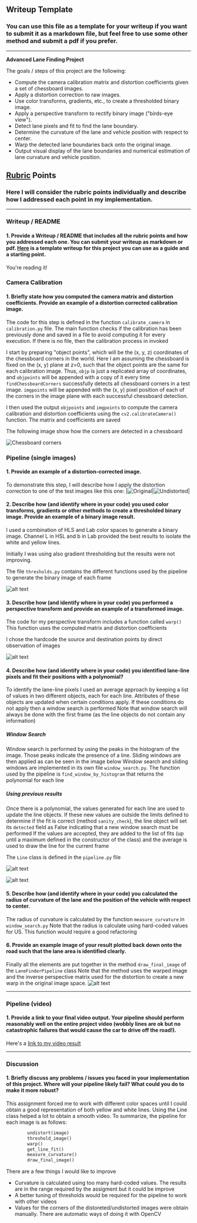 ## Writeup Template

### You can use this file as a template for your writeup if you want to submit it as a markdown file, but feel free to use some other method and submit a pdf if you prefer.

---

**Advanced Lane Finding Project**

The goals / steps of this project are the following:

* Compute the camera calibration matrix and distortion coefficients given a set of chessboard images.
* Apply a distortion correction to raw images.
* Use color transforms, gradients, etc., to create a thresholded binary image.
* Apply a perspective transform to rectify binary image ("birds-eye view").
* Detect lane pixels and fit to find the lane boundary.
* Determine the curvature of the lane and vehicle position with respect to center.
* Warp the detected lane boundaries back onto the original image.
* Output visual display of the lane boundaries and numerical estimation of lane curvature and vehicle position.

[//]: # (Image References)

[image1]: ./output_images/chessboard_corners.png "Chessboard corners"
[image2]: ./test_images/test2.jpg "Original"
[image3]: ./output_images/undistorted.png "Undistorted"
[image4]: ./output_images/original_binary.png "Binary Example"
[image5]: ./output_images/warped_image.png "Warp Example"
[image6]: ./output_images/window_search_histogram.png "Window search histogram"
[image7]: ./output_images/window_search.png "Fit Visual"
[image8]: ./output_images/final_result.png "Output"
[video1]: ./video_result.mp4 "Video"

## [Rubric](https://review.udacity.com/#!/rubrics/571/view) Points

### Here I will consider the rubric points individually and describe how I addressed each point in my implementation.  

---

### Writeup / README

#### 1. Provide a Writeup / README that includes all the rubric points and how you addressed each one.  You can submit your writeup as markdown or pdf.  [Here](https://github.com/udacity/CarND-Advanced-Lane-Lines/blob/master/writeup_template.md) is a template writeup for this project you can use as a guide and a starting point.  

You're reading it!

### Camera Calibration

#### 1. Briefly state how you computed the camera matrix and distortion coefficients. Provide an example of a distortion corrected calibration image.

The code for this step is defined in the function `calibrate_camera` in `calibration.py` file.
The main function checks if the calibration has been previously done and saved in a file to avoid computing it for every execution.
If there is no file, then the calibration process in invoked

I start by preparing "object points", which will be the (x, y, z) coordinates of the chessboard corners in the world.
Here I am assuming the chessboard is fixed on the (x, y) plane at z=0,
such that the object points are the same for each calibration image. 
Thus, `objp` is just a replicated array of coordinates, and `objpoints` will be appended with a copy of it every time
`findChessboardCorners` successfully detects all chessboard corners in a test image. 
`imgpoints` will be appended with the (x, y) pixel position of each of the corners in the image plane with each successful chessboard detection.  

I then used the output `objpoints` and `imgpoints` to compute the camera calibration and distortion coefficients using 
the `cv2.calibrateCamera()` function. The matrix and coefficients are saved
 
The following image show how the corners are detected in a chessboard

![Chessboard corners][image1]


### Pipeline (single images)

#### 1. Provide an example of a distortion-corrected image.

To demonstrate this step, I will describe how I apply the distortion correction to one of the test images like this one:
|![Original][image2]|![Undistorted][image3]| 

#### 2. Describe how (and identify where in your code) you used color transforms, gradients or other methods to create a thresholded binary image.  Provide an example of a binary image result.

I used a combination of HLS and Lab color spaces to generate a binary image. Channel L in HSL and b in Lab provided the best
results to isolate the white and yellow lines.

Initially I was using also gradient thresholding but the results were not improving.

The file `thresholds.py` contains the different functions used by the pipeline to generate the binary image of each frame


![alt text][image4]

#### 3. Describe how (and identify where in your code) you performed a perspective transform and provide an example of a transformed image.

The code for my perspective transform includes a function called `warp()`
This function uses the computed matrix and distortion coefficients 

I chose the hardcode the source and destination points by direct observation of images

![alt text][image5]

#### 4. Describe how (and identify where in your code) you identified lane-line pixels and fit their positions with a polynomial?

To identify the lane-line pixels I used an average approach by keeping a list of values in two different objects, each for each line.
Attributes of these objects are updated when certain conditions apply. If these conditions do not apply then a window search is performed
Note that window search will always be done with the first frame (as the line objects do not contain any information)
##### Window Search
Window search is performed by using the peaks in the histogram of the image. Those peaks indicate the presence of a line.
Sliding windows are then applied as can be seen in the image below
 Window search and sliding windows are implemented in its own file `window_search.py`.
 The function used by the pipeline is `find_window_by_histogram` that returns the polynomial for each line
 
##### Using previous results
Once there is a polynomial, the values generated for each line are used to update the line objects. If these new values are outside the limits
defined to determine if the fit is correct (method `sanity_check`), the line object will set its `detected` field as False indicating that a new window search must be performed
If the values are accepted, they are added to the list of fits (up until a maximum defined in the constructor of the class) and the average is used to draw the line for the current frame

The `Line` class is defined in the `pipeline.py` file


![alt text][image6]

![alt text][image7]
#### 5. Describe how (and identify where in your code) you calculated the radius of curvature of the lane and the position of the vehicle with respect to center.

The radius of curvature is calculated by the function `measure_curvature` in `window_search.py`
Note that the radius is calculate using hard-coded values for US. This function would require a good refactoring


#### 6. Provide an example image of your result plotted back down onto the road such that the lane area is identified clearly.

Finally all the elements are put together in the method `draw_final_image` of the `LaneFinderPipeline` class
Note that the method uses the warped image and the inverse perspective matrix used for the distortion to create a new warp in the original image space.
![alt text][image8]


---

### Pipeline (video)

#### 1. Provide a link to your final video output.  Your pipeline should perform reasonably well on the entire project video (wobbly lines are ok but no catastrophic failures that would cause the car to drive off the road!).

Here's a [link to my video result](./video_result.mp4)

---

### Discussion

#### 1. Briefly discuss any problems / issues you faced in your implementation of this project.  Where will your pipeline likely fail?  What could you do to make it more robust?

This assignment forced me to work with different color spaces until I could obtain a good representation of both yellow and white lines.
Using the Line class helped a lot to obtain a smooth video.
To summarize, the pipeline for each image is as follows:
```python
        undistort(image)
        threshold_image()
        warp()
        get_line_fit()
        measure_curvature()
        draw_final_image()

```

There are a few things I would like to improve
* Curvature is calculated using too many hard-coded values. The results are in the range required by the assigment but it could be improve
* A better tuning of thresholds would be required for the pipeline to work with other videos
* Values for the corners of the distoreted/undistorted images were obtain manually. There are automatic ways of doing it with OpenCV
